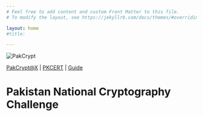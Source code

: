 ```yaml
---
# Feel free to add content and custom Front Matter to this file.
# To modify the layout, see https://jekyllrb.com/docs/themes/#overriding-theme-defaults

layout: home
#title: 

---
```


![PakCrypt](.{{site.baseurl}}/assets/images/landing25.jpg)

[PakCrypt@X](https://www.twitter.com/PakCryptOrg) | [PKCERT](https://pkcert.gov.pk/events/pcc-hackathon-2024.asp) | [Guide](https://pakcrypt.org/pcc24)

# Pakistan National Cryptography Challenge






